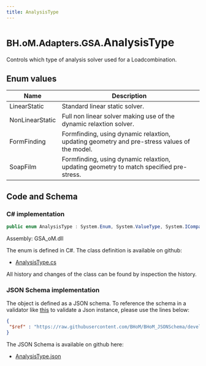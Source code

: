 ```yaml
---
title: AnalysisType
---
```


# <small>BH.oM.Adapters.GSA.</small>**AnalysisType**

Controls which type of analysis solver used for a Loadcombination.

## Enum values

| Name            | Description                                                    |
|-----------------|----------------------------------------------------------------|
| LinearStatic |  Standard linear static solver.  |
| NonLinearStatic |  Full non linear solver making use of the dynamic relaxtion solver.  |
| FormFinding |  Formfinding, using dynamic relaxtion, updating geometry and pre-stress values of the model.  |
| SoapFilm |  Formfinding, using dynamic relaxtion, updating geometry to match specified pre-stress.  |


## Code and Schema

### C# implementation

``` C# title="C#"
public enum AnalysisType : System.Enum, System.ValueType, System.IComparable, System.ISpanFormattable, System.IFormattable, System.IConvertible
```

Assembly: GSA_oM.dll

The enum is defined in C#. The class definition is available on github:

- [AnalysisType.cs](https://github.com/BHoM/GSA_Toolkit/blob/develop/GSA_oM/Enum\AnalysisType.cs)

All history and changes of the class can be found by inspection the history.
### JSON Schema implementation

The object is defined as a JSON schema. To reference the schema in a validator like [this](https://www.jsonschemavalidator.net/) to validate a Json instance, please use the lines below:

``` json title="JSON Schema"
{
 "$ref" : "https://raw.githubusercontent.com/BHoM/BHoM_JSONSchema/develop/GSA_oM/AnalysisType.json"
}
```

The JSON Schema is available on github here:

- [AnalysisType.json](https://github.com/BHoM/BHoM_JSONSchema/blob/develop/GSA_oM/AnalysisType.json)
